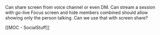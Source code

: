 Can share screen from voice channel or even DM.
Can stream a session with go-live
Focus screen and hide members combined should allow showing only the person talking.   Can we use that with screen share?

[[MOC - SocialStuff]]

